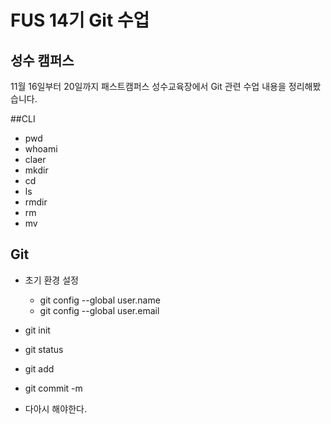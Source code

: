 # FUS 14기 Git 수업
## 성수 캠퍼스
11월 16일부터 20일까지 패스트캠퍼스 성수교육장에서 Git 관련 수업 내용을 정리해봤습니다.

##CLI

- pwd
- whoami
- claer
- mkdir
- cd
- ls
- rmdir
- rm
- mv

## Git
- 초기 환경 설정
  - git config --global user.name
  - git config --global user.email
- git init
- git status
- git add
- git commit -m

- 다아시 해야한다.